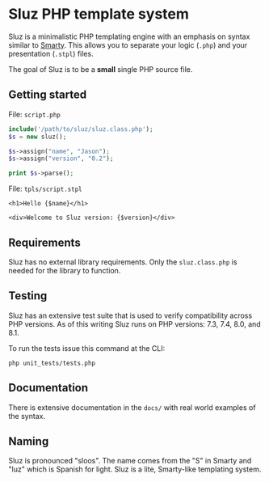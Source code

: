 # Sluz PHP template system

Sluz is a minimalistic PHP templating engine with an emphasis on
syntax similar to [Smarty](https://www.smarty.net/). This allows
you to separate your logic (`.php`) and your presentation (`.stpl`)
files.

The goal of Sluz is to be a **small** single PHP source file.

## Getting started

File: `script.php`
```php
include('/path/to/sluz/sluz.class.php');
$s = new sluz();

$s->assign("name", "Jason");
$s->assign("version", "0.2");

print $s->parse();
```

File: `tpls/script.stpl`
```
<h1>Hello {$name}</h1>

<div>Welcome to Sluz version: {$version}</div>
```

## Requirements

Sluz has no external library requirements. Only the `sluz.class.php` is 
needed for the library to function.

## Testing

Sluz has an extensive test suite that is used to verify compatibility
across PHP versions. As of this writing Sluz runs on PHP versions: 7.3, 7.4,
8.0, and 8.1.

To run the tests issue this command at the CLI:

```
php unit_tests/tests.php
```

## Documentation

There is extensive documentation in the `docs/` with real world examples of the syntax. 

## Naming

Sluz is pronounced "sloos". The name comes from the "S" in Smarty
and "luz" which is Spanish for light. Sluz is a lite, Smarty-like
templating system.
